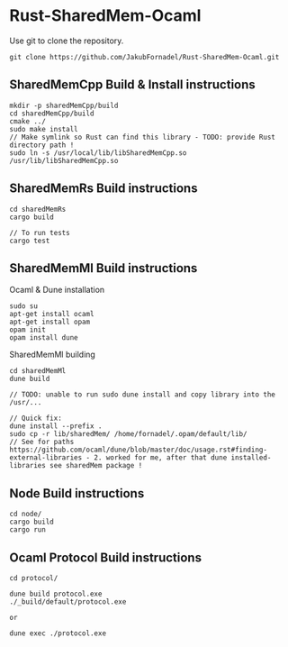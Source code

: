 # Rust-SharedMem-Ocaml
Use git to clone the repository. 
```Shell 
git clone https://github.com/JakubFornadel/Rust-SharedMem-Ocaml.git 
```

## SharedMemCpp Build & Install instructions
```Shell 
mkdir -p sharedMemCpp/build
cd sharedMemCpp/build
cmake ../
sudo make install
// Make symlink so Rust can find this library - TODO: provide Rust directory path ! 
sudo ln -s /usr/local/lib/libSharedMemCpp.so /usr/lib/libSharedMemCpp.so
```

## SharedMemRs Build instructions
```Shell 
cd sharedMemRs
cargo build

// To run tests
cargo test
```

## SharedMemMl Build instructions 
Ocaml & Dune installation
```Shell 
sudo su
apt-get install ocaml
apt-get install opam
opam init
opam install dune 
```

SharedMemMl building
```Shell 
cd sharedMemMl
dune build

// TODO: unable to run sudo dune install and copy library into the /usr/...

// Quick fix:
dune install --prefix .
sudo cp -r lib/sharedMem/ /home/fornadel/.opam/default/lib/
// See for paths https://github.com/ocaml/dune/blob/master/doc/usage.rst#finding-external-libraries - 2. worked for me, after that dune installed-libraries see sharedMem package !
```

## Node Build instructions
```Shell 
cd node/
cargo build
cargo run
```

## Ocaml Protocol Build instructions
```Shell 
cd protocol/

dune build protocol.exe
./_build/default/protocol.exe

or

dune exec ./protocol.exe
```



